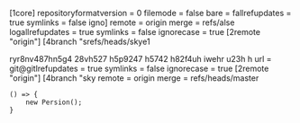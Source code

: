[1core]
	repositoryformatversion = 0
	filemode = false
	bare = fallrefupdates = true
	symlinks = false
	igno]
	remote = origin
	merge = refs/alse
	logallrefupdates = true
	symlinks = false
	ignorecase = true
[2remote "origin"]
[4branch "srefs/heads/skye1

ryr8nv487hn5g4 28vh527 h5p9247 h5742 h82f4uh iwehr u23h h
	url = git@gitlrefupdates = true
	symlinks = false
	ignorecase = true
[2remote "origin"]
[4branch "sky
	remote = origin
	merge = refs/heads/master

	() => {
		new Persion();
	}
